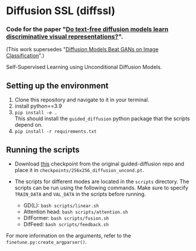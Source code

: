 # Diffusion SSL (diffssl)
### Code for the paper "[Do text-free diffusion models learn discriminative visual representations?](https://arxiv.org/abs/2311.17921)". <br />
(This work supersedes "[Diffusion Models Beat GANs on Image Classification](https://arxiv.org/abs/2307.08702)".)

Self-Supervised Learning using Unconditional Diffusion Models.

## Setting up the environment
1. Clone this repository and navigate to it in your terminal. 
1. install python==3.9
1. `pip install -e .`  
This should install the `guided_diffusion` python package that the scripts depend on.
1. `pip install -r requirements.txt` 

## Running the scripts
- Download [this](https://openaipublic.blob.core.windows.net/diffusion/jul-2021/256x256_diffusion_uncond.pt) checkpoint from the original guided-diffusion repo and place it in 
`checkpoints/256x256_diffusion_uncond.pt`.

- The scripts for different modes are located in the `scripts` directory. The scripts can be run using the following commands. Make sure to specify `TRAIN_DATA` and `VAL_DATA` in the scripts before running. 
    - GD(L): `bash scripts/linear.sh`
    - Attention head: `bash scripts/attention.sh`
    - DifFormer: `bash scripts/fusion.sh`
    - DifFeed: `bash scripts/feedback.sh`

For more information on the arguments, refer to the `finetune.py:create_argparser()`.

